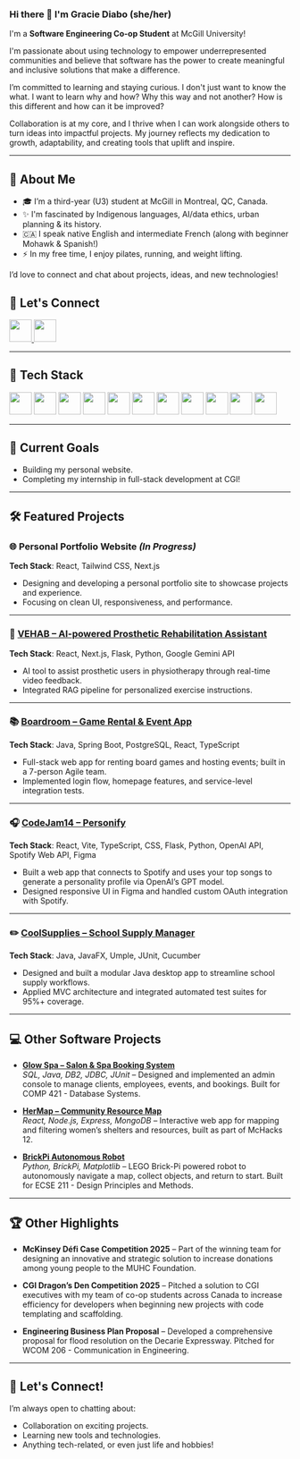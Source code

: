 ### Hi there 👋 I'm Gracie Diabo (she/her)

I'm a **Software Engineering Co-op Student** at McGill University!

I'm passionate about using technology to empower underrepresented communities and believe that software has the power to create meaningful and inclusive solutions that make a difference. 

I’m committed to learning and staying curious. I don't just want to know the what. I want to learn why and how? Why this way and not another? How is this different and how can it be improved? 

Collaboration is at my core, and I thrive when I can work alongside others to turn  ideas into impactful projects. My journey reflects my dedication to growth, adaptability, and creating tools that uplift and inspire.

---

## 🌟 About Me
- 🎓 I’m a third-year (U3) student at McGill in Montreal, QC, Canada.
- ✨ I'm fascinated by Indigenous languages, AI/data ethics, urban planning & its history.
-  🇨🇦 I speak native English and intermediate French (along with beginner Mohawk & Spanish!)
- ⚡ In my free time, I enjoy pilates, running, and weight lifting.

I’d love to connect and chat about projects, ideas, and new technologies! 

## 🤝 Let's Connect

<a href="https://linkedin.com/in/gracie-diabo/" target="_blank">
  <img src="https://cdn.jsdelivr.net/gh/devicons/devicon/icons/linkedin/linkedin-original.svg" width="40" height="40"/>
</a>
<a href="https://github.com/gracdi1" target="_blank">
  <img src="https://cdn.jsdelivr.net/gh/devicons/devicon/icons/github/github-original.svg" width="40" height="40"/>
</a>

---

## 🚀 Tech Stack

<p>
  <img src="https://cdn.jsdelivr.net/gh/devicons/devicon/icons/python/python-original.svg" width="40" height="40"/>
  <img src="https://cdn.jsdelivr.net/gh/devicons/devicon/icons/java/java-original.svg" width="40" height="40"/>
  <img src="https://cdn.jsdelivr.net/gh/devicons/devicon/icons/mysql/mysql-original.svg" width="40" height="40"/>
  <img src="https://cdn.jsdelivr.net/gh/devicons/devicon/icons/c/c-original.svg" width="40" height="40"/>
  <img src="https://cdn.jsdelivr.net/gh/devicons/devicon/icons/javascript/javascript-original.svg" width="40" height="40"/>
  <img src="https://cdn.jsdelivr.net/gh/devicons/devicon/icons/typescript/typescript-original.svg" width="40" height="40"/>
  <img src="https://cdn.jsdelivr.net/gh/devicons/devicon/icons/html5/html5-original.svg" width="40" height="40"/>
  <img src="https://cdn.jsdelivr.net/gh/devicons/devicon/icons/css3/css3-original.svg" width="40" height="40"/>
  <img src="https://cdn.jsdelivr.net/gh/devicons/devicon/icons/react/react-original.svg" width="40" height="40"/>
  <img src="https://cdn.jsdelivr.net/gh/devicons/devicon/icons/nodejs/nodejs-original.svg" width="40" height="40"/>
  <img src="https://cdn.jsdelivr.net/gh/devicons/devicon/icons/git/git-original.svg" width="40" height="40"/>
</p>

---

## 🎯 Current Goals
-  Building my personal website.
-  Completing my internship in full-stack development at CGI!

---

## 🛠️ Featured Projects

### 🌐 Personal Portfolio Website *(In Progress)*  
**Tech Stack**: React, Tailwind CSS, Next.js
- Designing and developing a personal portfolio site to showcase projects and experience.  
- Focusing on clean UI, responsiveness, and performance.

---

### 🦿 [VEHAB – AI-powered Prosthetic Rehabilitation Assistant](https://github.com/gracdi1/AI4GoodLab-project-m2)  
**Tech Stack**: React, Next.js, Flask, Python, Google Gemini API  
- AI tool to assist prosthetic users in physiotherapy through real-time video feedback.  
- Integrated RAG pipeline for personalized exercise instructions.

---

### 📚 [Boardroom – Game Rental & Event App](https://github.com/McGill-ECSE321-Winter2025/project-group-17)  
**Tech Stack**: Java, Spring Boot, PostgreSQL, React, TypeScript  
- Full-stack web app for renting board games and hosting events; built in a 7-person Agile team.  
- Implemented login flow, homepage features, and service-level integration tests.

---

### 🎧 [CodeJam14 – Personify](https://github.com/gracdi1/CodeJam14)  
**Tech Stack**: React, Vite, TypeScript, CSS, Flask, Python, OpenAI API, Spotify Web API, Figma  
- Built a web app that connects to Spotify and uses your top songs to generate a personality profile via OpenAI’s GPT model.  
- Designed responsive UI in Figma and handled custom OAuth integration with Spotify.

---

### ✏️ [CoolSupplies – School Supply Manager](https://github.com/F2024-ECSE223/ecse223-group-project-p7)  
**Tech Stack**: Java, JavaFX, Umple, JUnit, Cucumber  
- Designed and built a modular Java desktop app to streamline school supply workflows.  
- Applied MVC architecture and integrated automated test suites for 95%+ coverage.

---

## 💻 Other Software Projects

- **[Glow Spa – Salon & Spa Booking System](https://github.com/LaurencePerreault/GlowSpa)**  
  *SQL, Java, DB2, JDBC, JUnit* – Designed and implemented an admin console to manage clients, employees, events, and bookings. Built for COMP 421 - Database Systems.

- **[HerMap – Community Resource Map](https://github.com/gracdi1/HerMap)**  
  *React, Node.js, Express, MongoDB* – Interactive web app for mapping and filtering women’s shelters and resources, built as part of McHacks 12.

- **[BrickPi Autonomous Robot](https://github.com/gracdi1/BrickPi-Robot)**  
  *Python, BrickPi, Matplotlib* – LEGO Brick-Pi powered robot to autonomously navigate a map, collect objects, and return to start. Built for ECSE 211 - Design Principles and Methods.

---

## 🏆 Other Highlights

- **McKinsey Défi Case Competition 2025** – Part of the winning team for designing an innovative and strategic solution to increase donations among young people to the MUHC Foundation.

- **CGI Dragon’s Den Competition 2025** – Pitched a solution to CGI executives with my team of co-op students across Canada to increase efficiency for developers when beginning new projects with code templating and scaffolding.

- **Engineering Business Plan Proposal** – Developed a comprehensive proposal for flood resolution on the Decarie Expressway. Pitched for WCOM 206 - Communication in Engineering.

---

## 💬 Let's Connect!
I’m always open to chatting about:
- Collaboration on exciting projects.
- Learning new tools and technologies.
- Anything tech-related, or even just life and hobbies!

